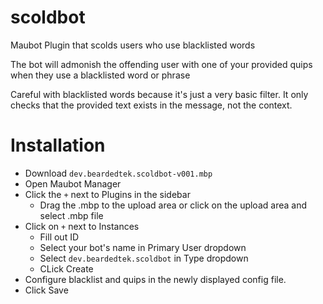 # scoldbot
Maubot Plugin that scolds users who use blacklisted words

The bot will admonish the offending user with one of your provided quips when they use a blacklisted word or phrase

Careful with blacklisted words because it's just a very basic filter.  It only checks that the provided text exists in the message, not the context.

# Installation
- Download `dev.beardedtek.scoldbot-v001.mbp`
- Open Maubot Manager
- Click the `+` next to Plugins in the sidebar
    - Drag the .mbp to the upload area or click on the upload area and select .mbp file
- Click on `+` next to Instances
  - Fill out ID
  - Select your bot's name in Primary User dropdown
  - Select `dev.beardedtek.scoldbot` in Type dropdown
  - CLick Create
- Configure blacklist and quips in the newly displayed config file.
- Click Save